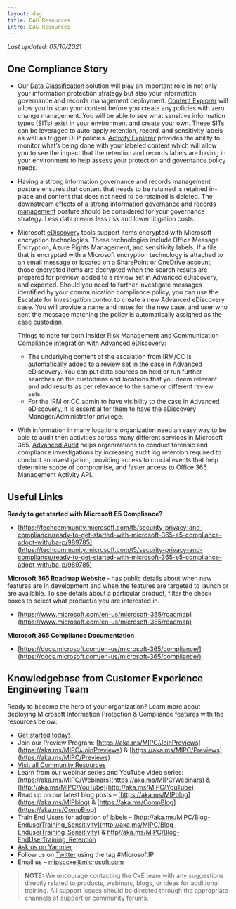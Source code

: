 ```yaml
---
layout: dag
title: DAG Resources
intro: DAG Resources
---
```


*Last updated: 05/10/2021*

## One Compliance Story

* Our [Data Classification](https://docs.microsoft.com/en-us/microsoft-365/compliance/data-classification-overview?view=o365-worldwide) solution will play an important role in not only your information protection strategy but also your information governance and records management deployment. [Content Explorer](https://docs.microsoft.com/en-us/microsoft-365/compliance/data-classification-content-explorer?view=o365-worldwide) will allow you to scan your content before you create any policies with zero change management. You will be able to see what sensitive information types (SITs) exist in your environment and create your own. These SITs can be leveraged to auto-apply retention, record, and sensitivity labels as well as trigger DLP policies. [Activity Explorer](https://docs.microsoft.com/en-us/microsoft-365/compliance/data-classification-activity-explorer?view=o365-worldwide) provides the ability to monitor what’s being done with your labeled content which will allow you to see the impact that the retention and records labels are having in your environment to help assess your protection and governance policy needs.

* Having a strong information governance and records management posture ensures that content that needs to be retained is retained in-place and content that does not need to be retained is deleted. The downstream effects of a strong [information governance and records management](https://docs.microsoft.com/en-us/microsoft-365/compliance/retention?view=o365-worldwide) posture should be considered for your governance strategy. Less data means less risk and lower litigation costs. 

* Microsoft [eDiscovery](https://docs.microsoft.com/en-us/microsoft-365/compliance/overview-ediscovery-20?view=o365-worldwide) tools support items encrypted with Microsoft encryption technologies. These technologies include Office Message Encryption, Azure Rights Management, and sensitivity labels. If a file that is encrypted with a Microsoft encryption technology is attached to an email message or located on a SharePoint or OneDrive account, those encrypted items are decrypted when the search results are prepared for preview, added to a review set in Advanced eDiscovery, and exported. Should you need to further investigate messages identified by your communication compliance policy, you can use the Escalate for Investigation control to create a new Advanced eDiscovery case. You will provide a name and notes for the new case, and user who sent the message matching the policy is automatically assigned as the case custodian. 

    Things to note for both Insider Risk Management and Communication Compliance integration with Advanced eDiscovery:
    - The underlying content of the escalation from IRM/CC is automatically added to a review set in the case in Advanced eDiscovery. You can put data sources on hold or run further searches on the custodians and locations that you deem relevant and add results as per relevance to the same or different review sets.
    - For the IRM or CC admin to have visibility to the case in Advanced eDiscovery, it is essential for them to have the eDiscovery Manager/Administrator privilege.

* With information in many locations organization need an easy way to be able to audit then activities across many different services in Microsoft 365. [Advanced Audit](https://docs.microsoft.com/en-us/microsoft-365/compliance/advanced-audit?view=o365-worldwide) helps organizations to conduct forensic and compliance investigations by increasing audit log retention required to conduct an investigation, providing access to crucial events that help determine scope of compromise, and faster access to Office 365 Management Activity API.

## Useful Links

**Ready to get started with Microsoft E5 Compliance?**

* [https://techcommunity.microsoft.com/t5/security-privacy-and-compliance/ready-to-get-started-with-microsoft-365-e5-compliance-adopt-with/ba-p/989785](https://techcommunity.microsoft.com/t5/security-privacy-and-compliance/ready-to-get-started-with-microsoft-365-e5-compliance-adopt-with/ba-p/989785)

**Microsoft 365 Roadmap Website** - has public details about when new features are in development and when the features are targeted to launch or are available. To see details about a particular product, filter the check boxes to select what product/s you are interested in.

* [https://www.microsoft.com/en-us/microsoft-365/roadmap](https://www.microsoft.com/en-us/microsoft-365/roadmap)

**Microsoft 365 Compliance Documentation**

* [https://docs.microsoft.com/en-us/microsoft-365/compliance/](https://docs.microsoft.com/en-us/microsoft-365/compliance/)

## Knowledgebase from Customer Experience Engineering Team

Ready to become the hero of your organization? Learn more about deploying Microsoft Information Protection & Compliance features with the resources below:

* [Get started today!](https://aka.ms/MIPC/GettingStarted) 
* Join our Preview Program: [https://aka.ms/MIPC/JoinPreviews](https://aka.ms/MIPC/JoinPreviews) & [https://aka.ms/MIPC/Previews](https://aka.ms/MIPC/Previews)
* [Visit all Community Resources](https://aka.ms/MIPC/CommunityResources)
* Learn from our webinar series and YouTube video series: [https://aka.ms/MIPC/Webinars](https://aka.ms/MIPC/Webinars) & [http://aka.ms/MIPC/YouTube](http://aka.ms/MIPC/YouTube)
* Read up on our latest blog posts – [https://aka.ms/MIPblog](https://aka.ms/MIPblog) & [https://aka.ms/CompBlog](https://aka.ms/CompBlog) 
* Train End Users for adoption of labels – [http://aka.ms/MIPC/Blog-EnduserTraining_Sensitivity](http://aka.ms/MIPC/Blog-EnduserTraining_Sensitivity) & [http//aka.ms/MIPC/Blog-EndUserTraining_Retention](http//aka.ms/MIPC/Blog-EndUserTraining_Retention) 
* [Ask us on Yammer](https://aka.ms/MIPC/AskMIPTeam)
* Follow us on [Twitter](https://twitter.com/MIPnews) using the tag #MicrosoftIP  
* Email us – [mipsccxe@microsoft.com](mailto:mipsccxe@microsoft.com)

> **NOTE:** We encourage contacting the CxE team with any suggestions directly related to products, webinars, blogs, or ideas for additional training. All support issues should be directed through the appropriate channels of support or community forums.
